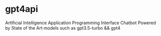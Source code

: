 # gpt4api
Artificial Intelligence Application Programming Interface Chatbot Powered by State of the Art models such as gpt3.5-turbo &amp;&amp; gpt4
